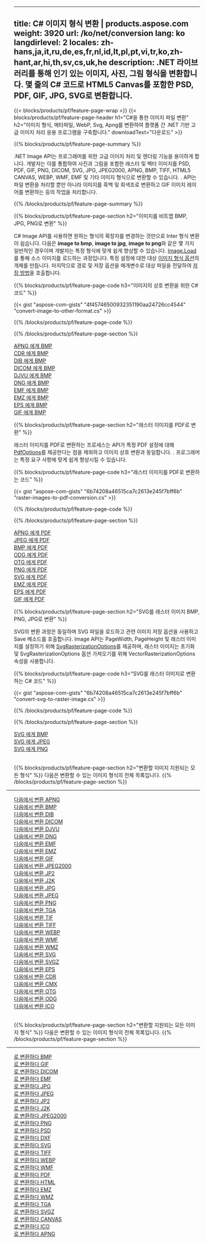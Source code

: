 ﻿
---
title: C# 이미지 형식 변환 | products.aspose.com 
weight: 3920
url: /ko/net/conversion 
lang: ko
langdirlevel: 2
locales: zh-hans,ja,it,ru,de,es,fr,nl,id,lt,pl,pt,vi,tr,ko,zh-hant,ar,hi,th,sv,cs,uk,he
description: .NET 라이브러리를 통해 인기 있는 이미지, 사진, 그림 형식을 변환합니다. 몇 줄의 C# 코드로 HTML5 Canvas를 포함한 PSD, PDF, GIF, JPG, SVG로 변환합니다.
---

{{< blocks/products/pf/feature-page-wrap >}}
{{< blocks/products/pf/feature-page-header h1="C#을 통한 이미지 파일 변환" h2="이미지 형식, 메타파일, WebP, Svg, Apng를 변환하여 플랫폼 간 .NET 기반 고급 이미지 처리 응용 프로그램을 구축합니다." downloadText="다운로드" >}}

{{% blocks/products/pf/feature-page-summary %}}

.NET Image API는 프로그래머를 위한 고급 이미지 처리 및 렌더링 기능을 용이하게 합니다. 개발자는 이를 통합하여 사진과 그림을 포함한 래스터 및 벡터 이미지를 PSD, PDF, GIF, PNG, DICOM, SVG, JPG, JPEG2000, APNG, BMP, TIFF, HTML5 CANVAS, WEBP, WMF, EMF 및 기타 이미지 형식으로 변환할 수 있습니다. . API는 파일 변환을 처리할 뿐만 아니라 이미지를 흑백 및 회색조로 변환하고 GIF 이미지 레이어를 변환하는 등의 작업을 처리합니다.

{{% /blocks/products/pf/feature-page-summary  %}}

{{% blocks/products/pf/feature-page-section  h2="이미지를 비트맵 BMP, JPG, PNG로 변환" %}}

C# Image API를 사용하면 원하는 형식의 확장자를 변경하는 것만으로 Inter 형식 변환이 쉽습니다. 다음은 **image to bmp**, **image to jpg**, **image to png**와 같은 몇 가지 일반적인 경우이며 개발자는 특정 형식에 맞게 쉽게 향상할 수 있습니다. [Image.Load](https://apireference.aspose.com/imaging/net/aspose.imaging/image/methods/load)를 통해 소스 이미지를 로드하는 과정입니다. 특정 설정에 대한 대상 [이미지 형식 옵션](https://apireference.aspose.com/imaging/net/aspose.imaging.imageoptions)의 개체를 만듭니다. 마지막으로 경로 및 저장 옵션을 매개변수로 대상 파일을 전달하여 [저장 방법](https://apireference.aspose.com/imaging/net/aspose.imaging.image/save/methods/4)을 호출합니다.

{{% blocks/products/pf/feature-page-code h3="이미지의 상호 변환을 위한 C# 코드" %}}

{{< gist "aspose-com-gists" "4f45746500932351190aa24726cc4544" "convert-image-to-other-format.cs" >}}

{{% /blocks/products/pf/feature-page-code  %}}

{{% /blocks/products/pf/feature-page-section %}}

<div class="container-fluid productfamilypage bg-gray">
    <div class="convertypes bg-gray agp-content section">
        <div class="container">
		<div class="row other-converters">
		   <div class="col-md-2 other-converter remove-lp remove-rp">
		      <a href="/imaging/ko/net/conversion/apng-to-bmp/">APNG 에게 BMP</a>
		   </div>
		   <div class="col-md-2 other-converter remove-lp remove-rp">
		      <a href="/imaging/ko/net/conversion/cdr-to-bmp/">CDR 에게 BMP</a>
		   </div>
		   <div class="col-md-2 other-converter remove-lp remove-rp">
		      <a href="/imaging/ko/net/conversion/dib-to-bmp/">DIB 에게 BMP</a>
		   </div>
		   <div class="col-md-2 other-converter remove-lp remove-rp">
		      <a href="/imaging/ko/net/conversion/dicom-to-bmp/">DICOM 에게 BMP</a>
		   </div>
 		   <div class="col-md-2 other-converter remove-lp remove-rp">
		      <a href="/imaging/ko/net/conversion/djvu-to-bmp/">DJVU 에게 BMP</a>
		   </div>
		   <div class="col-md-2 other-converter remove-lp remove-rp">
		      <a href="/imaging/ko/net/conversion/dng-to-bmp/">DNG 에게 BMP</a>
		   </div>
		   <div class="col-md-2 other-converter remove-lp remove-rp">
		      <a href="/imaging/ko/net/conversion/emf-to-bmp/">EMF 에게 BMP</a>
		   </div>
		   <div class="col-md-2 other-converter remove-lp remove-rp">
		      <a href="/imaging/ko/net/conversion/emz-to-bmp/">EMZ 에게 BMP</a>
		   </div>
		   <div class="col-md-2 other-converter remove-lp remove-rp">
		      <a href="/imaging/ko/net/conversion/eps-to-bmp/">EPS 에게 BMP</a>
		   </div>
		   <div class="col-md-2 other-converter remove-lp remove-rp">
		      <a href="/imaging/ko/net/conversion/gif-to-bmp/">GIF 에게 BMP</a>
		   </div>
		</div>
	</div>
    </div>
</div>

{{% blocks/products/pf/feature-page-section  h2="래스터 이미지를 PDF로 변환" %}}

래스터 이미지를 PDF로 변환하는 프로세스는 API가 특정 PDF 설정에 대해 [PdfOptions](https://apireference.aspose.com/imaging/net/aspose.imaging.imageoptions/pdfoptions)를 제공한다는 점을 제외하고 이미지 상호 변환과 동일합니다. . 프로그래머는 특정 요구 사항에 맞게 쉽게 향상시킬 수 있습니다.

{{% blocks/products/pf/feature-page-code h3="래스터 이미지를 PDF로 변환하는 코드" %}}

{{< gist "aspose-com-gists" "6b74208a46515ca7c2613e245f7bff6b" "raster-images-to-pdf-conversion.cs" >}}

{{% /blocks/products/pf/feature-page-code  %}}

{{% /blocks/products/pf/feature-page-section %}}

<div class="container-fluid productfamilypage bg-gray">
    <div class="convertypes bg-gray agp-content section">
        <div class="container">
		<div class="row other-converters">
		   <div class="col-md-2 other-converter remove-lp remove-rp">
		      <a href="/imaging/ko/net/conversion/apng-to-PDF/">APNG 에게 PDF</a>
		   </div>
		   <div class="col-md-2 other-converter remove-lp remove-rp">
		      <a href="/imaging/ko/net/conversion/jpeg-to-PDF/">JPEG 에게 PDF</a>
		   </div>
		   <div class="col-md-2 other-converter remove-lp remove-rp">
		      <a href="/imaging/ko/net/conversion/bmp-to-PDF/">BMP 에게 PDF</a>
		   </div>
		   <div class="col-md-2 other-converter remove-lp remove-rp">
		      <a href="/imaging/ko/net/conversion/odg-to-PDF/">ODG 에게 PDF</a>
		   </div>
 		   <div class="col-md-2 other-converter remove-lp remove-rp">
		      <a href="/imaging/ko/net/conversion/otg-to-PDF/">OTG 에게 PDF</a>
		   </div>
		   <div class="col-md-2 other-converter remove-lp remove-rp">
		      <a href="/imaging/ko/net/conversion/png-to-PDF/">PNG 에게 PDF</a>
		   </div>
		   <div class="col-md-2 other-converter remove-lp remove-rp">
		      <a href="/imaging/ko/net/conversion/svg-to-PDF/">SVG 에게 PDF</a>
		   </div>
		   <div class="col-md-2 other-converter remove-lp remove-rp">
		      <a href="/imaging/ko/net/conversion/emz-to-PDF/">EMZ 에게 PDF</a>
		   </div>
		   <div class="col-md-2 other-converter remove-lp remove-rp">
		      <a href="/imaging/ko/net/conversion/eps-to-PDF/">EPS 에게 PDF</a>
		   </div>
		   <div class="col-md-2 other-converter remove-lp remove-rp">
		      <a href="/imaging/ko/net/conversion/gif-to-PDF/">GIF 에게 PDF</a>
		   </div>
		</div>
	</div>
    </div>
</div>

{{% blocks/products/pf/feature-page-section  h2="SVG를 래스터 이미지 BMP, PNG, JPG로 변환" %}}

SVG의 변환 과정은 동일하며 SVG 파일을 로드하고 관련 이미지 저장 옵션을 사용하고 Save 메소드를 호출합니다. Image API는 PageWidth, PageHeight 및 래스터 이미지를 설정하기 위해 [SvgRasterizationOptions](https://apireference.aspose.com/imaging/net/aspose.imaging.imageoptions/svgrasterizationoptions)를 제공하며, 래스터 이미지는 초기화 및 SvgRasterizationOptions 옵션 가져오기를 위해 VectorRasterizationOptions 속성을 사용합니다. 

{{% blocks/products/pf/feature-page-code h3="SVG를 래스터 이미지로 변환하는 C# 코드" %}}

{{< gist "aspose-com-gists" "6b74208a46515ca7c2613e245f7bff6b" "convert-svg-to-raster-image.cs" >}}

{{% /blocks/products/pf/feature-page-code  %}}

{{% /blocks/products/pf/feature-page-section %}}

<div class="container-fluid productfamilypage bg-gray">
    <div class="convertypes bg-gray agp-content section">
        <div class="container">
		<div class="row other-converters">
		   <div class="col-md-2 other-converter remove-lp remove-rp">
		      <a href="/imaging/ko/net/conversion/SVG-to-bmp/">SVG 에게 BMP</a>
		   </div>
		   <div class="col-md-2 other-converter remove-lp remove-rp">
		      <a href="/imaging/ko/net/conversion/SVG-to-jpeg/">SVG 에게 JPEG</a>
		   </div>
		   <div class="col-md-2 other-converter remove-lp remove-rp">
		      <a href="/imaging/ko/net/conversion/SVG-to-png/">SVG 에게 PNG</a>
		   </div>		   
		</div>
	</div>
    </div>
</div>
<br/>

{{% blocks/products/pf/feature-page-section  h2="변환할 이미지 지원되는 모든 형식" %}}
다음은 변환할 수 있는 이미지 형식의 전체 목록입니다.
{{% /blocks/products/pf/feature-page-section %}}
<div class="container-fluid productfamilypage bg-gray">
    <div class="convertypes bg-gray agp-content section">
        <div class="container">
                <hr style="margin-left:-20px;"/>
		<div class="row other-converters">
		    <div class='col-md-2 other-converter remove-lp remove-rp'><a href="/imaging/ko/net/conversion/from/apng" >다음에서 변환 APNG</a></div>
<div class='col-md-2 other-converter remove-lp remove-rp'><a href="/imaging/ko/net/conversion/from/bmp" >다음에서 변환 BMP</a></div>
<div class='col-md-2 other-converter remove-lp remove-rp'><a href="/imaging/ko/net/conversion/from/dib" >다음에서 변환 DIB</a></div>
<div class='col-md-2 other-converter remove-lp remove-rp'><a href="/imaging/ko/net/conversion/from/dicom" >다음에서 변환 DICOM</a></div>
<div class='col-md-2 other-converter remove-lp remove-rp'><a href="/imaging/ko/net/conversion/from/djvu" >다음에서 변환 DJVU</a></div>
<div class='col-md-2 other-converter remove-lp remove-rp'><a href="/imaging/ko/net/conversion/from/dng" >다음에서 변환 DNG</a></div>
<div class='col-md-2 other-converter remove-lp remove-rp'><a href="/imaging/ko/net/conversion/from/emf" >다음에서 변환 EMF</a></div>
<div class='col-md-2 other-converter remove-lp remove-rp'><a href="/imaging/ko/net/conversion/from/emz" >다음에서 변환 EMZ</a></div>
<div class='col-md-2 other-converter remove-lp remove-rp'><a href="/imaging/ko/net/conversion/from/gif" >다음에서 변환 GIF</a></div>
<div class='col-md-2 other-converter remove-lp remove-rp'><a href="/imaging/ko/net/conversion/from/jpeg2000" >다음에서 변환 JPEG2000</a></div>
<div class='col-md-2 other-converter remove-lp remove-rp'><a href="/imaging/ko/net/conversion/from/jp2" >다음에서 변환 JP2</a></div>
<div class='col-md-2 other-converter remove-lp remove-rp'><a href="/imaging/ko/net/conversion/from/j2k" >다음에서 변환 J2K</a></div>
<div class='col-md-2 other-converter remove-lp remove-rp'><a href="/imaging/ko/net/conversion/from/jpg" >다음에서 변환 JPG</a></div>
<div class='col-md-2 other-converter remove-lp remove-rp'><a href="/imaging/ko/net/conversion/from/jpeg" >다음에서 변환 JPEG</a></div>
<div class='col-md-2 other-converter remove-lp remove-rp'><a href="/imaging/ko/net/conversion/from/png" >다음에서 변환 PNG</a></div>
<div class='col-md-2 other-converter remove-lp remove-rp'><a href="/imaging/ko/net/conversion/from/tga" >다음에서 변환 TGA</a></div>
<div class='col-md-2 other-converter remove-lp remove-rp'><a href="/imaging/ko/net/conversion/from/tif" >다음에서 변환 TIF</a></div>
<div class='col-md-2 other-converter remove-lp remove-rp'><a href="/imaging/ko/net/conversion/from/tiff" >다음에서 변환 TIFF</a></div>
<div class='col-md-2 other-converter remove-lp remove-rp'><a href="/imaging/ko/net/conversion/from/webp" >다음에서 변환 WEBP</a></div>
<div class='col-md-2 other-converter remove-lp remove-rp'><a href="/imaging/ko/net/conversion/from/wmf" >다음에서 변환 WMF</a></div>
<div class='col-md-2 other-converter remove-lp remove-rp'><a href="/imaging/ko/net/conversion/from/wmz" >다음에서 변환 WMZ</a></div>
<div class='col-md-2 other-converter remove-lp remove-rp'><a href="/imaging/ko/net/conversion/from/svg" >다음에서 변환 SVG</a></div>
<div class='col-md-2 other-converter remove-lp remove-rp'><a href="/imaging/ko/net/conversion/from/svgz" >다음에서 변환 SVGZ</a></div>
<div class='col-md-2 other-converter remove-lp remove-rp'><a href="/imaging/ko/net/conversion/from/eps" >다음에서 변환 EPS</a></div>
<div class='col-md-2 other-converter remove-lp remove-rp'><a href="/imaging/ko/net/conversion/from/cdr" >다음에서 변환 CDR</a></div>
<div class='col-md-2 other-converter remove-lp remove-rp'><a href="/imaging/ko/net/conversion/from/cmx" >다음에서 변환 CMX</a></div>
<div class='col-md-2 other-converter remove-lp remove-rp'><a href="/imaging/ko/net/conversion/from/otg" >다음에서 변환 OTG</a></div>
<div class='col-md-2 other-converter remove-lp remove-rp'><a href="/imaging/ko/net/conversion/from/odg" >다음에서 변환 ODG</a></div>
<div class='col-md-2 other-converter remove-lp remove-rp'><a href="/imaging/ko/net/conversion/from/ico" >다음에서 변환 ICO</a></div>
                </div>
        </div>
    </div>
</div>
<br/>

{{% blocks/products/pf/feature-page-section  h2="변환할 지원되는 모든 이미지 형식" %}}
다음은 변환할 수 있는 이미지 형식의 전체 목록입니다.
{{% /blocks/products/pf/feature-page-section %}}
<div class="container-fluid productfamilypage bg-gray">
    <div class="convertypes bg-gray agp-content section">
        <div class="container">
	        <hr style="margin-left:-20px;"/>
		<div class="row other-converters">
		    <div class='col-md-2 other-converter remove-lp remove-rp'><a href="/imaging/ko/net/conversion/to/bmp" >로 변환하다 BMP</a></div>
<div class='col-md-2 other-converter remove-lp remove-rp'><a href="/imaging/ko/net/conversion/to/gif" >로 변환하다 GIF</a></div>
<div class='col-md-2 other-converter remove-lp remove-rp'><a href="/imaging/ko/net/conversion/to/dicom" >로 변환하다 DICOM</a></div>
<div class='col-md-2 other-converter remove-lp remove-rp'><a href="/imaging/ko/net/conversion/to/emf" >로 변환하다 EMF</a></div>
<div class='col-md-2 other-converter remove-lp remove-rp'><a href="/imaging/ko/net/conversion/to/jpg" >로 변환하다 JPG</a></div>
<div class='col-md-2 other-converter remove-lp remove-rp'><a href="/imaging/ko/net/conversion/to/jpeg" >로 변환하다 JPEG</a></div>
<div class='col-md-2 other-converter remove-lp remove-rp'><a href="/imaging/ko/net/conversion/to/jp2" >로 변환하다 JP2</a></div>
<div class='col-md-2 other-converter remove-lp remove-rp'><a href="/imaging/ko/net/conversion/to/j2k" >로 변환하다 J2K</a></div>
<div class='col-md-2 other-converter remove-lp remove-rp'><a href="/imaging/ko/net/conversion/to/jpeg2000" >로 변환하다 JPEG2000</a></div>
<div class='col-md-2 other-converter remove-lp remove-rp'><a href="/imaging/ko/net/conversion/to/png" >로 변환하다 PNG</a></div>
<div class='col-md-2 other-converter remove-lp remove-rp'><a href="/imaging/ko/net/conversion/to/psd" >로 변환하다 PSD</a></div>
<div class='col-md-2 other-converter remove-lp remove-rp'><a href="/imaging/ko/net/conversion/to/dxf" >로 변환하다 DXF</a></div>
<div class='col-md-2 other-converter remove-lp remove-rp'><a href="/imaging/ko/net/conversion/to/svg" >로 변환하다 SVG</a></div>
<div class='col-md-2 other-converter remove-lp remove-rp'><a href="/imaging/ko/net/conversion/to/tiff" >로 변환하다 TIFF</a></div>
<div class='col-md-2 other-converter remove-lp remove-rp'><a href="/imaging/ko/net/conversion/to/webp" >로 변환하다 WEBP</a></div>
<div class='col-md-2 other-converter remove-lp remove-rp'><a href="/imaging/ko/net/conversion/to/wmf" >로 변환하다 WMF</a></div>
<div class='col-md-2 other-converter remove-lp remove-rp'><a href="/imaging/ko/net/conversion/to/pdf" >로 변환하다 PDF</a></div>
<div class='col-md-2 other-converter remove-lp remove-rp'><a href="/imaging/ko/net/conversion/to/html" >로 변환하다 HTML</a></div>
<div class='col-md-2 other-converter remove-lp remove-rp'><a href="/imaging/ko/net/conversion/to/emz" >로 변환하다 EMZ</a></div>
<div class='col-md-2 other-converter remove-lp remove-rp'><a href="/imaging/ko/net/conversion/to/wmz" >로 변환하다 WMZ</a></div>
<div class='col-md-2 other-converter remove-lp remove-rp'><a href="/imaging/ko/net/conversion/to/tga" >로 변환하다 TGA</a></div>
<div class='col-md-2 other-converter remove-lp remove-rp'><a href="/imaging/ko/net/conversion/to/svgz" >로 변환하다 SVGZ</a></div>
<div class='col-md-2 other-converter remove-lp remove-rp'><a href="/imaging/ko/net/conversion/to/canvas" >로 변환하다 CANVAS</a></div>
<div class='col-md-2 other-converter remove-lp remove-rp'><a href="/imaging/ko/net/conversion/to/ico" >로 변환하다 ICO</a></div>
<div class='col-md-2 other-converter remove-lp remove-rp'><a href="/imaging/ko/net/conversion/to/apng" >로 변환하다 APNG</a></div>
                </div>
        </div>
    </div>
</div>
<br/>

